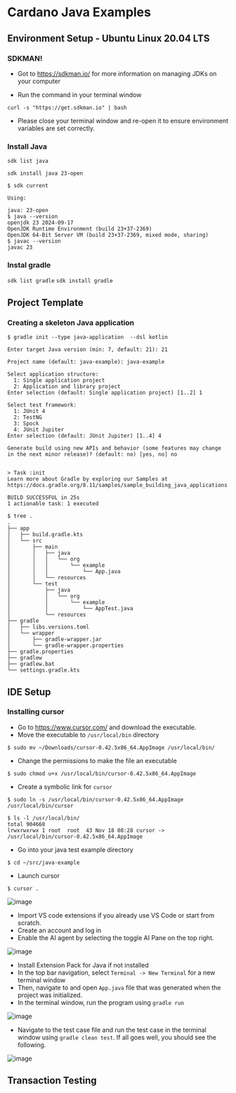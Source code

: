 # Cardano Java Examples
## Environment Setup - Ubuntu Linux 20.04 LTS
### SDKMAN!
- Got to https://sdkman.io/ for more information on managing JDKs on your computer

- Run the command in your terminal window 

```curl -s "https://get.sdkman.io" | bash```

- Please close your terminal window and re-open it to ensure environment variables are set correctly. 

### Install Java
```sdk list java```

```sdk install java 23-open```

```
$ sdk current

Using:

java: 23-open
$ java --version
openjdk 23 2024-09-17
OpenJDK Runtime Environment (build 23+37-2369)
OpenJDK 64-Bit Server VM (build 23+37-2369, mixed mode, sharing)
$ javac --version
javac 23
```

### Instal gradle

```sdk list gradle```
```sdk install gradle```


## Project Template
### Creating a skeleton Java application
```
$ gradle init --type java-application  --dsl kotlin
```
```
Enter target Java version (min: 7, default: 21): 21

Project name (default: java-example): java-example

Select application structure:
  1: Single application project
  2: Application and library project
Enter selection (default: Single application project) [1..2] 1

Select test framework:
  1: JUnit 4
  2: TestNG
  3: Spock
  4: JUnit Jupiter
Enter selection (default: JUnit Jupiter) [1..4] 4

Generate build using new APIs and behavior (some features may change in the next minor release)? (default: no) [yes, no] no


> Task :init
Learn more about Gradle by exploring our Samples at https://docs.gradle.org/8.11/samples/sample_building_java_applications.html

BUILD SUCCESSFUL in 25s
1 actionable task: 1 executed
```

```
$ tree .
.
├── app
│   ├── build.gradle.kts
│   └── src
│       ├── main
│       │   ├── java
│       │   │   └── org
│       │   │       └── example
│       │   │           └── App.java
│       │   └── resources
│       └── test
│           ├── java
│           │   └── org
│           │       └── example
│           │           └── AppTest.java
│           └── resources
├── gradle
│   ├── libs.versions.toml
│   └── wrapper
│       ├── gradle-wrapper.jar
│       └── gradle-wrapper.properties
├── gradle.properties
├── gradlew
├── gradlew.bat
└── settings.gradle.kts

```

## IDE Setup
### Installing cursor
- Go to https://www.cursor.com/ and download the executable.
- Move the executable to ```/usr/local/bin``` directory
  
```
$ sudo mv ~/Downloads/cursor-0.42.5x86_64.AppImage /usr/local/bin/
```

- Change the permissions to make the file an executable
  
```
$ sudo chmod u+x /usr/local/bin/cursor-0.42.5x86_64.AppImage
```

- Create a symbolic link for ```cursor```
  
```
$ sudo ln -s /usr/local/bin/cursor-0.42.5x86_64.AppImage /usr/local/bin/cursor
```
```
$ ls -l /usr/local/bin/
total 904668
lrwxrwxrwx 1 root  root  43 Nov 18 08:28 cursor -> /usr/local/bin/cursor-0.42.5x86_64.AppImage

```
- Go into your java test example directory
```
$ cd ~/src/java-example
```

- Launch cursor
```
$ cursor .
```
![image](https://github.com/user-attachments/assets/9fec8d72-b9ab-4382-bccd-5894bc0a3140)

- Import VS code extensions if you already use VS Code or start from scratch.
- Create an account and log in
- Enable the AI agent by selecting the toggle AI Pane on the top right.

![image](https://github.com/user-attachments/assets/5e20ee0f-4502-4075-ad78-c33ae5711374)

- Install Extension Pack for Java if not installed
- In the top bar navigation, select ```Terminal -> New Terminal``` for a new terminal window
- Then, navigate to and open ```App.java``` file that was generated when the project was initialized.
- In the terminal window, run the program using ```gradle run```

![image](https://github.com/user-attachments/assets/bd1e050d-3bad-4369-b136-6544c36b80ba)

- Navigate to the test case file and run the test case in the terminal window using ```gradle clean test```. If all goes well, you should see the following.

![image](https://github.com/user-attachments/assets/2d48ecb6-e8cb-44b4-afe1-dde95385cc57)


## Transaction Testing



